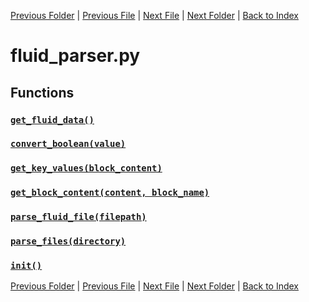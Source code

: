 [Previous Folder](../objects/components.md) | [Previous File](fixing_parser.md) | [Next File](item_parser.md) | [Next Folder](../recipes/craft_recipes.md) | [Back to Index](../../index.md)

# fluid_parser.py

## Functions

### [`get_fluid_data()`](https://github.com/Vaileasys/pz-wiki_parser/blob/main/scripts/parser/fluid_parser.py#L14)
### [`convert_boolean(value)`](https://github.com/Vaileasys/pz-wiki_parser/blob/main/scripts/parser/fluid_parser.py#L22)
### [`get_key_values(block_content)`](https://github.com/Vaileasys/pz-wiki_parser/blob/main/scripts/parser/fluid_parser.py#L33)
### [`get_block_content(content, block_name)`](https://github.com/Vaileasys/pz-wiki_parser/blob/main/scripts/parser/fluid_parser.py#L80)
### [`parse_fluid_file(filepath)`](https://github.com/Vaileasys/pz-wiki_parser/blob/main/scripts/parser/fluid_parser.py#L102)
### [`parse_files(directory)`](https://github.com/Vaileasys/pz-wiki_parser/blob/main/scripts/parser/fluid_parser.py#L198)
### [`init()`](https://github.com/Vaileasys/pz-wiki_parser/blob/main/scripts/parser/fluid_parser.py#L212)


[Previous Folder](../objects/components.md) | [Previous File](fixing_parser.md) | [Next File](item_parser.md) | [Next Folder](../recipes/craft_recipes.md) | [Back to Index](../../index.md)
